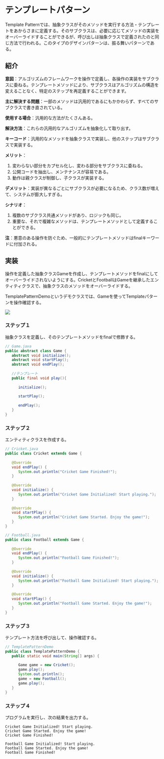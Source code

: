 # テンプレートパターン

Template Patternでは、抽象クラスがそのメソッドを実行する方法・テンプレートをあからさまに定義する。そのサブクラスは、必要に応じてメソッドの実装をオーバーライドすることができるが、呼び出しは抽象クラスで定義されたのと同じ方法で行われる。このタイプのデザインパターンは、振る舞いパターンである。

## 紹介

**意図**：アルゴリズムのフレームワークを操作で定義し、各操作の実装をサブクラスに委ねる。テンプレートメソッドにより、サブクラスはアルゴリズムの構造を変えることなく、特定のステップを再定義することができます。

**主に解決する問題**：一部のメソッドは汎用的であるにもかかわらず、すべてのサブクラスで書き直されている。

**使用する場合**：汎用的な方法がたくさんある。

**解決方法**：これらの汎用的なアルゴリズムを抽象化して取り出す。

**キーコード**：汎用的なメソッドを抽象クラスで実装し、他のステップはサブクラスで実装する。

**メリット**：

1. 変わらない部分をカプセル化し、変わる部分をサブクラスに委ねる。
2. 公開コードを抽出し、メンテナンスが容易である。
3. 動作は親クラスが制御し、子クラスが実装する。

**デメリット**：実装が異なるごとにサブクラスが必要になるため、クラス数が増えて、システムが膨大しすぎる。

**シナリオ**：

1. 複数のサブクラス共通メソッドがあり、ロジックも同じ。
2. 重要な、それで複雑なメソッドは、テンプレートメソッドとして定義することができる。

**注**：悪意のある操作を防ぐため、一般的にテンプレートメソッドはfinalキーワードに付加される。

## 実装

操作を定義した抽象クラスGameを作成し、テンプレートメソッドをfinalにしてオーバーライドされないようにする。CricketとFootballはGameを継承したエンティティクラスで、抽象クラスのメソッドをオーバーライドする。

TemplatePatternDemoというデモクラスでは、Gameを使ってTemplateパターンを操作確認する。

![](https://raw.githubusercontent.com/Kakusi-IO/runoob-img/main/20220928161508.png)

### ステップ１

抽象クラスを定義し、そのテンプレートメソッドをfinalで修飾する。

```java
// Game.java
public abstract class Game {
   abstract void initialize();
   abstract void startPlay();
   abstract void endPlay();
 
   //テンプレート
   public final void play(){
 
      initialize();
 
      startPlay();
 
      endPlay();
   }
}
```

### ステップ２

エンティティクラスを作成する。

```java
// Cricket.java
public class Cricket extends Game {
 
   @Override
   void endPlay() {
      System.out.println("Cricket Game Finished!");
   }
 
   @Override
   void initialize() {
      System.out.println("Cricket Game Initialized! Start playing.");
   }
 
   @Override
   void startPlay() {
      System.out.println("Cricket Game Started. Enjoy the game!");
   }
}
```

```java
// Football.java
public class Football extends Game {
 
   @Override
   void endPlay() {
      System.out.println("Football Game Finished!");
   }
 
   @Override
   void initialize() {
      System.out.println("Football Game Initialized! Start playing.");
   }
 
   @Override
   void startPlay() {
      System.out.println("Football Game Started. Enjoy the game!");
   }
}
```

### ステップ３

テンプレート方法を呼び出して、操作確認する。

```java
// TemplatePatternDemo
public class TemplatePatternDemo {
   public static void main(String[] args) {
 
      Game game = new Cricket();
      game.play();
      System.out.println();
      game = new Football();
      game.play();      
   }
}
```

### ステップ４

プログラムを実行し、次の結果を出力する。

```
Cricket Game Initialized! Start playing.
Cricket Game Started. Enjoy the game!
Cricket Game Finished!

Football Game Initialized! Start playing.
Football Game Started. Enjoy the game!
Football Game Finished!
```

